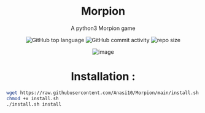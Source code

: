 <div align="center">

# Morpion
A python3 Morpion game 
<br/>

![GitHub top language](https://img.shields.io/github/languages/top/NullBrunk/Morpion?style=for-the-badge)
![GitHub commit activity](https://img.shields.io/github/commit-activity/m/NullBrunk/Morpion?style=for-the-badge)
![repo size](https://img.shields.io/github/repo-size/NullBrunk/Morpion?style=for-the-badge)


![image](https://user-images.githubusercontent.com/106782577/210120122-6b1807a0-55ba-4756-b397-b7a7050b7c3d.png)


# Installation :
</div>

```bash
wget https://raw.githubusercontent.com/Anasi10/Morpion/main/install.sh
chmod +x install.sh
./install.sh install

```
